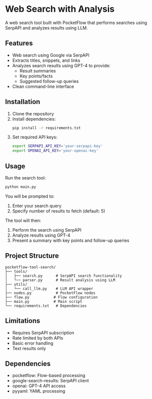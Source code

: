 # Web Search with Analysis

A web search tool built with PocketFlow that performs searches using SerpAPI and analyzes results using LLM.

## Features

- Web search using Google via SerpAPI
- Extracts titles, snippets, and links
- Analyzes search results using GPT-4 to provide:
  - Result summaries
  - Key points/facts
  - Suggested follow-up queries
- Clean command-line interface

## Installation

1. Clone the repository
2. Install dependencies:
   ```bash
   pip install -r requirements.txt
   ```
3. Set required API keys:
   ```bash
   export SERPAPI_API_KEY='your-serpapi-key'
   export OPENAI_API_KEY='your-openai-key'
   ```

## Usage

Run the search tool:
```bash
python main.py
```

You will be prompted to:
1. Enter your search query
2. Specify number of results to fetch (default: 5)

The tool will then:
1. Perform the search using SerpAPI
2. Analyze results using GPT-4
3. Present a summary with key points and follow-up queries

## Project Structure

```
pocketflow-tool-search/
├── tools/
│   ├── search.py      # SerpAPI search functionality
│   └── parser.py      # Result analysis using LLM
├── utils/
│   └── call_llm.py    # LLM API wrapper
├── nodes.py           # PocketFlow nodes
├── flow.py           # Flow configuration
├── main.py           # Main script
└── requirements.txt   # Dependencies
```

## Limitations

- Requires SerpAPI subscription
- Rate limited by both APIs
- Basic error handling
- Text results only

## Dependencies

- pocketflow: Flow-based processing
- google-search-results: SerpAPI client
- openai: GPT-4 API access
- pyyaml: YAML processing

